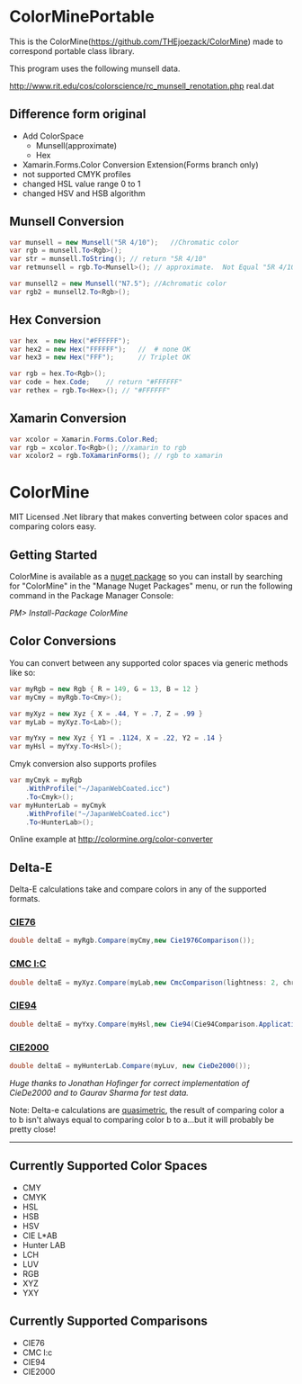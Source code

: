 # ColorMinePortable

This is the ColorMine(https://github.com/THEjoezack/ColorMine)  made to correspond  portable class library.

This program uses the following munsell data.

http://www.rit.edu/cos/colorscience/rc_munsell_renotation.php real.dat

## Difference form original

* Add ColorSpace
    * Munsell(approximate)
    * Hex
* Xamarin.Forms.Color Conversion Extension(Forms branch only)
* not supported CMYK profiles
* changed HSL value range 0 to 1
* changed HSV and HSB algorithm


## Munsell Conversion

```csharp
var munsell = new Munsell("5R 4/10");	//Chromatic color
var rgb = munsell.To<Rgb>();
var str = munsell.ToString(); // return "5R 4/10"
var retmunsell = rgb.To<Munsell>();	// approximate.  Not Equal "5R 4/10".

var munsell2 = new Munsell("N7.5"); //Achromatic color
var rgb2 = munsell2.To<Rgb>();
```


## Hex Conversion

```csharp
var hex  = new Hex("#FFFFFF");
var hex2 = new Hex("FFFFFF");	//  # none OK
var hex3 = new Hex("FFF");		// Triplet OK

var rgb = hex.To<Rgb>();
var code = hex.Code;	// return "#FFFFFF"
var rethex = rgb.To<Hex>();	// "#FFFFFF"
```

## Xamarin Conversion

```csharp
var xcolor = Xamarin.Forms.Color.Red;
var rgb = xcolor.To<Rgb>(); //xamarin to rgb
var xcolor2 = rgb.ToXamarinForms(); // rgb to xamarin
```

# ColorMine

MIT Licensed .Net library that makes converting between color spaces and comparing colors easy.


## Getting Started

ColorMine is available as a [nuget package](https://www.nuget.org/packages/ColorMine/) so you can install by searching for "ColorMine" in the "Manage Nuget Packages" menu, or run the following command in the Package Manager Console:

*PM> Install-Package ColorMine*

## Color Conversions

You can convert between any supported color spaces via generic methods like so:


```c#
var myRgb = new Rgb { R = 149, G = 13, B = 12 }
var myCmy = myRgb.To<Cmy>();
```


```c#
var myXyz = new Xyz { X = .44, Y = .7, Z = .99 }
var myLab = myXyz.To<Lab>();
```

```c#
var myYxy = new Xyz { Y1 = .1124, X = .22, Y2 = .14 }
var myHsl = myYxy.To<Hsl>();
```

Cmyk conversion also supports profiles
```c#
var myCmyk = myRgb
    .WithProfile("~/JapanWebCoated.icc")
    .To<Cmyk>();
var myHunterLab = myCmyk
    .WithProfile("~/JapanWebCoated.icc")
    .To<HunterLab>();
```

Online example at http://colormine.org/color-converter


## Delta-E

Delta-E calculations take and compare colors in any of the supported formats.

### [CIE76](http://colormine.org/delta-e-calculator/)
```c#
double deltaE = myRgb.Compare(myCmy,new Cie1976Comparison());
```

### [CMC l:C](http://colormine.org/delta-e-calculator/cmc)
```c#
double deltaE = myXyz.Compare(myLab,new CmcComparison(lightness: 2, chroma: 1));
```

### [CIE94](http://colormine.org/delta-e-calculator/cie94)
```c#
double deltaE = myYxy.Compare(myHsl,new Cie94(Cie94Comparison.Application.GraphicArts));
```

### [CIE2000](http://colormine.org/delta-e-calculator/cie2000)
```c#
double deltaE = myHunterLab.Compare(myLuv, new CieDe2000());
```

*Huge thanks to Jonathan Hofinger for correct implementation of CieDe2000 and to Gaurav Sharma for test data.*

Note: Delta-e calculations are [quasimetric](http://en.wikipedia.org/wiki/Quasimetric#Quasimetrics), the result of comparing color a to b isn't always equal to comparing color b to a...but it will probably be pretty close!

***

## Currently Supported Color Spaces
* CMY
* CMYK
* HSL
* HSB
* HSV
* CIE L*AB
* Hunter LAB
* LCH
* LUV
* RGB
* XYZ
* YXY

## Currently Supported Comparisons
* CIE76
* CMC l:c
* CIE94
* CIE2000
